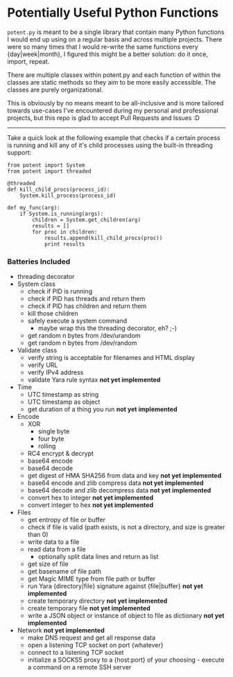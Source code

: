 # Potentially Useful Python Functions
`potent.py` is meant to be a single library that contain many Python functions I would end up using on a regular basis and across multiple projects. There were so many times that I would re-write the same functions every {day|week|month}, I figured this might be a better solution: do it once, import, repeat.

There are multiple classes within potent.py and each function of within the classes are static methods so they aim to be more easily accessible. The classes are purely organizational.

This is obviously by no means meant to be all-inclusive and is more tailored towards use-cases I've encountered during my personal and professional projects, but this repo is glad to accept Pull Requests and Issues :D

***

Take a quick look at the following example that checks if a certain process is running and kill any of it's child processes using the built-in threading support:

```
from potent import System
from potent import threaded

@threaded
def kill_child_procs(process_id):    
    System.kill_process(process_id)

def my_func(arg):    
    if System.is_running(args):        
        children = System.get_children(arg)        
        results = []        
        for proc in children:            
            results.append(kill_child_procs(proc))        
            print results
```  

### Batteries Included
- threading decorator
- System class    
    - check if PID is running    
    - check if PID has threads and return them    
    - check if PID has children and return them      
    - kill those children    
    - safely execute a system command        
        - maybe wrap this the threading decorator, eh? ;-)    
    - get random n bytes from /dev/urandom    
    - get random n bytes from /dev/random
- Validate class    
     - verify string is acceptable for filenames and HTML display    
     - verify URL    
     - verify IPv4 address
     - validate Yara rule syntax **not yet implemented**
- Time   
    - UTC timestamp as string    
    - UTC timestamp as object    
    - get duration of a thing you run **not yet implemented**
- Encode    
    - XOR        
        - single byte        
        - four byte        
        - rolling    
    - RC4 encrypt & decrypt    
    - base64 encode    
    - base64 decode    
    - get digest of HMA SHA256 from data and key  **not yet implemented**
    - base64 encode and zlib compress data    **not yet implemented**
    - base64 decode and zlib decompress data    **not yet implemented**
    - convert hex to integer    **not yet implemented**
    - convert integer to hex **not yet implemented**
- Files    
    - get entropy of file or buffer    
    - check if file is valid (path exists, is not a directory, and size is greater than 0)    
    - write data to a file    
    - read data from a file        
        - optionally split data lines and return as list    
    - get size of file    
    - get basename of file path    
    - get Magic MIME type from file path or buffer    
    - run Yara {directory|file} signature against {file|buffer}  **not yet implemented**
    - create temporary directory   **not yet implemented** 
    - create temporary file    **not yet implemented**
    - write a JSON object or instance of object to file as dictionary **not yet implemented**
- Network  **not yet implemented**
    - make DNS request and get all response data  
    - open a listening TCP socket on port {whatever}  
    - connect to a listening TCP socket  
    - initialize a SOCKS5 proxy to a {host:port} of your choosing  - execute a command on a remote SSH server
